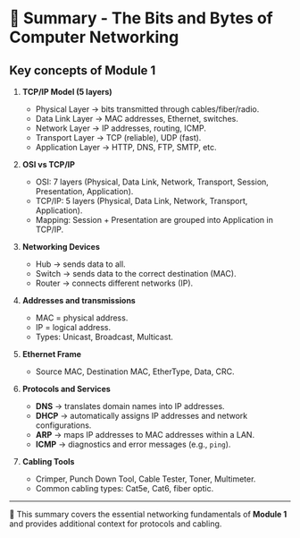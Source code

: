 # 📑 Summary - The Bits and Bytes of Computer Networking

## Key concepts of Module 1

1. **TCP/IP Model (5 layers)**  
   - Physical Layer → bits transmitted through cables/fiber/radio.  
   - Data Link Layer → MAC addresses, Ethernet, switches.  
   - Network Layer → IP addresses, routing, ICMP.  
   - Transport Layer → TCP (reliable), UDP (fast).  
   - Application Layer → HTTP, DNS, FTP, SMTP, etc.  

2. **OSI vs TCP/IP**  
   - OSI: 7 layers (Physical, Data Link, Network, Transport, Session, Presentation, Application).  
   - TCP/IP: 5 layers (Physical, Data Link, Network, Transport, Application).  
   - Mapping: Session + Presentation are grouped into Application in TCP/IP.  

3. **Networking Devices**  
   - Hub → sends data to all.  
   - Switch → sends data to the correct destination (MAC).  
   - Router → connects different networks (IP).  

4. **Addresses and transmissions**  
   - MAC = physical address.  
   - IP = logical address.  
   - Types: Unicast, Broadcast, Multicast.  

5. **Ethernet Frame**  
   - Source MAC, Destination MAC, EtherType, Data, CRC.  

6. **Protocols and Services**  
   - **DNS** → translates domain names into IP addresses.  
   - **DHCP** → automatically assigns IP addresses and network configurations.  
   - **ARP** → maps IP addresses to MAC addresses within a LAN.  
   - **ICMP** → diagnostics and error messages (e.g., `ping`).  

7. **Cabling Tools**  
   - Crimper, Punch Down Tool, Cable Tester, Toner, Multimeter.  
   - Common cabling types: Cat5e, Cat6, fiber optic.  

---
📌 This summary covers the essential networking fundamentals of **Module 1** and provides additional context for protocols and cabling.  
